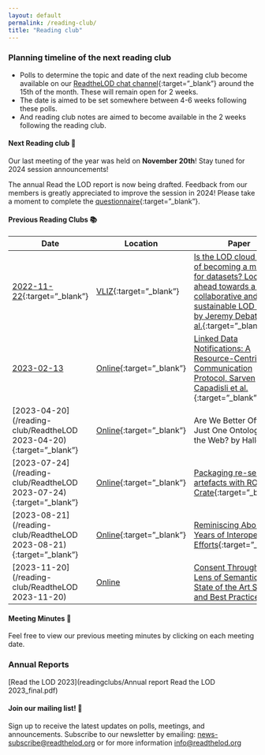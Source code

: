 ```yaml
---
layout: default
permalink: /reading-club/
title: "Reading club"
---
```


### Planning timeline of the next reading club

- Polls to determine the topic and date of the next reading club become available on our [ReadtheLOD chat channel](https://chat.semantic.works/#/room/#readthelod:chat.semantic.works){:target=”_blank”} around the 15th of the month. These will remain open for 2 weeks.
- The date is aimed to be set somewhere between 4-6 weeks following these polls.
- And reading club notes are aimed to become available in the 2 weeks following the reading club.

#### Next Reading club 📕

Our last meeting of the year was held on **November 20th**! 
Stay tuned for 2024 session announcements! 

The annual Read the LOD report is now being drafted. Feedback from our members is greatly appreciated to improve the session in 2024! Please take a moment to complete the [questionnaire](https://docs.google.com/forms/d/e/1FAIpQLSftFk0Y2oFsgF3SinKwiVI_mNvbdPBKZ8sDXsi1hltNKPkPMQ/viewform?usp=sf_link){:target=”_blank”}.
  

#### Previous Reading Clubs 📚

| Date       | Location      | Paper                    | 
|------------|---------------|--------------------------|
| [2022-11-22](/reading-club/20221122-is-the-lod-cloud-at-risk-of-becoming-a-museum-for-datasets){:target=”_blank”} | [VLIZ](https://vliz.be/nl/wie-we-zijn/hoe-ons-bereiken){:target=”_blank”} | [Is the LOD cloud at risk of becoming a museum for datasets? Looking ahead towards a fully collaborative and sustainable LOD cloud" by Jeremy Debattista et al.](https://www.academia.edu/65356421/Is_the_LOD_cloud_at_risk_of_becoming_a_museum_for_datasets_Looking_ahead_towards_a_fully_collaborative_and_sustainable_LOD_cloud){:target=”_blank”} | 
| [2023-02-13](/reading-club/ReadtheLOD%202023-02-13) | [Online](https://vliz.be/nl/wie-we-zijn/hoe-ons-bereiken){:target=”_blank”} |  [Linked Data Notifications: A Resource-Centric Communication Protocol, Sarven Capadisli et al.](https://csarven.ca/linked-data-notifications#i-20161219125430){:target=”_blank”} | 
| [2023-04-20](/reading-club/ReadtheLOD 2023-04-20){:target=”_blank”} | [Online](https://vliz.be/nl/wie-we-zijn/hoe-ons-bereiken){:target=”_blank”} | Are We Better Off With Just One Ontology on the Web? by Haller et al. | 
| [2023-07-24](/reading-club/ReadtheLOD 2023-07-24){:target=”_blank”} | [Online](https://vliz.be/nl/wie-we-zijn/hoe-ons-bereiken){:target=”_blank”} | [Packaging re-search artefacts with RO-Crate](https://s11.no/2022/phd/ro-crate/){:target=”_blank”} | 
| [2023-08-21](/reading-club/ReadtheLOD 2023-08-21){:target=”_blank”} | [Online](https://vliz.be/nl/wie-we-zijn/hoe-ons-bereiken){:target=”_blank”} | [Reminiscing About 15 Years of Interoperability Efforts](http://www.dlib.org/dlib/november15/vandesompel/11vandesompel.print.html){:target=”_blank”} |
| [2023-11-20](/reading-club/ReadtheLOD 2023-11-20) | [Online](https://vliz.be/nl/wie-we-zijn/hoe-ons-bereiken) | [Consent Through the Lens of Semantics: State of the Art Survey and Best Practices](https://www.semantic-web-journal.net/system/files/swj2751.pdf) |

#### Meeting Minutes 📃
 Feel free to view our previous meeting minutes by clicking on each meeting date. 
 ### Annual Reports
 [Read the LOD 2023](readingclubs/Annual report Read the LOD 2023_final.pdf)

#### Join our mailing list! 📢
Sign up to receive the latest updates on polls, meetings, and announcements. Subscribe to our newsletter by emailing: <news-subscribe@readthelod.org> or for more information <info@readthelod.org>
